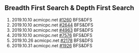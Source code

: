 ## Breadth First Search & Depth First Search
1. 2019.10.10 acmicpc.net [#1260](https://www.acmicpc.net/problem/1260) BFS&DFS
2. 2019.10.10 acmicpc.net [#2644](https://www.acmicpc.net/problem/2644) BFS&DFS
3. 2019.10.10 acmicpc.net [#4963](https://www.acmicpc.net/problem/4963) BFS&DFS
4. 2019.10.10 acmicpc.net [#7576](https://www.acmicpc.net/problem/7576) BFS&DFS
5. 2019.10.26 acmicpc.net [#2178](https://www.acmicpc.net/problem/2178) BFS&DFS
6. 2019.10.31 acmicpc.net [#1926](https://www.acmicpc.net/problem/1926) BFS&DFS

